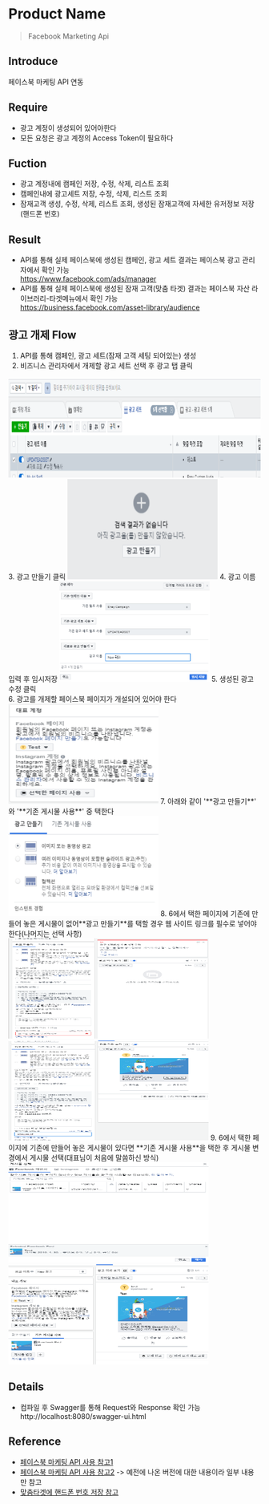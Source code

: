 # Product Name
> Facebook Marketing Api

## Introduce
페이스북 마케팅 API 연동

## Require
* 광고 계정이 생성되어 있어야한다
* 모든 요청은 광고 계정의 Access Token이 필요하다

## Fuction
* 광고 계정내에 캠페인 저장, 수정, 삭제, 리스트 조회
* 캠페인내에 광고세트 저장, 수정, 삭제, 리스트 조회
* 잠재고객 생성, 수정, 삭제, 리스트 조회, 생성된 잠재고객에 자세한 유저정보 저장(핸드폰 번호)

## Result
* API를 통해 실제 페이스북에 생성된 캠페인, 광고 세트 결과는 페이스북 광고 관리자에서 확인 가능  
https://www.facebook.com/ads/manager  
* API를 통해 실제 페이스북에 생성된 잠재 고객(맞춤 타겟) 결과는 페이스북 자산 라이브러리-타겟메뉴에서 확인 가능   
https://business.facebook.com/asset-library/audience  

## 광고 개제 Flow  
1. API를 통해 캠페인, 광고 세트(잠재 고객 세팅 되어있는) 생성  
2. 비즈니스 관리자에서 개제할 광고 세트 선택 후 광고 탭 클릭  
<img src="/img/1.PNG" width="600" height="200">  
3. 광고 만들기 클릭  
<img src="/img/2.PNG" width="300" height="200">  
4. 광고 이름 입력 후 임시저장  
<img src="/img/3.PNG" width="300" height="200">  
5. 생성된 광고 수정 클릭<br>
6. 광고를 개제할 페이스북 페이지가 개설되어 있어야 한다  
<img src="/img/7.PNG" width="300" height="200">  
7. 아래와 같이 '**광고 만들기**' 와 '**기존 게시물 사용**' 중 택한다  
<img src="/img/4.PNG" width="300" height="200">  
8. 6에서 택한 페이지에 기존에 만들어 놓은 게시물이 없어**광고 만들기**를 택할 경우 웹 사이트 링크를 필수로 넣어야한다(나머지는 선택 사항)  
<img src="/img/5.PNG" width="400" height="200"> &nbsp; <img src="/img/6.PNG" width="400" height="200">  
9. 6에서 택한 페이지에 기존에 만들어 놓은 게시물이 있다면 **기존 게시물 사용**을 택한 후 게시물 변경에서 게시물 선택(대표님이 처음에 말씀하신 방식)  
<img src="/img/9.PNG" width="400" height="200"> &nbsp; <img src="/img/8.PNG" width="400" height="200">
  
## Details
* 컴파일 후 Swagger를 통해 Request와 Response 확인 가능  
http://localhost:8080/swagger-ui.html

## Reference
* [페이스북 마케팅 API 사용 참고1](https://developers.facebook.com/docs/marketing-api/buying-api)  
* [페이스북 마케팅 API 사용 참고2](https://github.com/facebook/facebook-java-business-sdk) -> 예전에 나온 버전에 대한 내용이라 일부 내용만 참고  
* [맞춤타겟에 핸드폰 번호 저장 참고](https://github.com/15520528/fbapi/blob/455d5f1bc078a7911a76b4de91bebf89031c4750/src/main/java/facebook/FacebookCustomAudience.java)  
